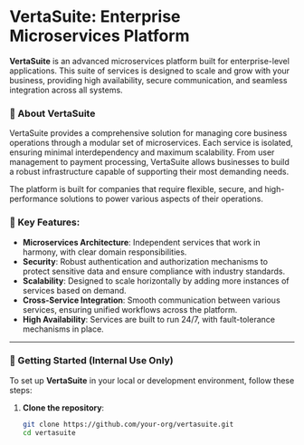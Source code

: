 # VertaSuite: Enterprise Microservices Platform

**VertaSuite** is an advanced microservices platform built for enterprise-level applications. This suite of services is designed to scale and grow with your business, providing high availability, secure communication, and seamless integration across all systems.

### 🏢 About VertaSuite

VertaSuite provides a comprehensive solution for managing core business operations through a modular set of microservices. Each service is isolated, ensuring minimal interdependency and maximum scalability. From user management to payment processing, VertaSuite allows businesses to build a robust infrastructure capable of supporting their most demanding needs.

The platform is built for companies that require flexible, secure, and high-performance solutions to power various aspects of their operations.

### 🔑 Key Features:
- **Microservices Architecture**: Independent services that work in harmony, with clear domain responsibilities.
- **Security**: Robust authentication and authorization mechanisms to protect sensitive data and ensure compliance with industry standards.
- **Scalability**: Designed to scale horizontally by adding more instances of services based on demand.
- **Cross-Service Integration**: Smooth communication between various services, ensuring unified workflows across the platform.
- **High Availability**: Services are built to run 24/7, with fault-tolerance mechanisms in place.

---

### 🚀 Getting Started (Internal Use Only)

To set up **VertaSuite** in your local or development environment, follow these steps:

1. **Clone the repository**:
   ```bash
   git clone https://github.com/your-org/vertasuite.git
   cd vertasuite
